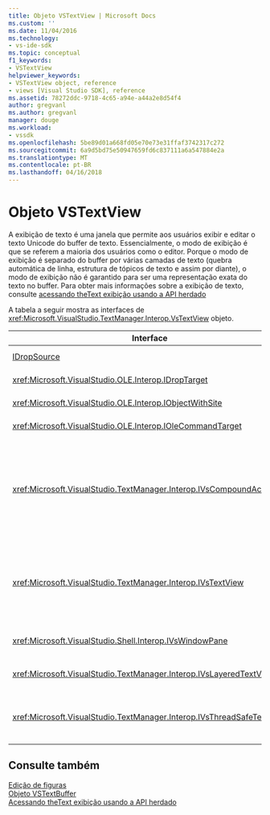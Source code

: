 ```yaml
---
title: Objeto VSTextView | Microsoft Docs
ms.custom: ''
ms.date: 11/04/2016
ms.technology:
- vs-ide-sdk
ms.topic: conceptual
f1_keywords:
- VSTextView
helpviewer_keywords:
- VSTextView object, reference
- views [Visual Studio SDK], reference
ms.assetid: 78272ddc-9718-4c65-a94e-a44a2e8d54f4
author: gregvanl
ms.author: gregvanl
manager: douge
ms.workload:
- vssdk
ms.openlocfilehash: 5be89d01a668fd05e70e73e31ffaf3742317c272
ms.sourcegitcommit: 6a9d5bd75e50947659fd6c837111a6a547884e2a
ms.translationtype: MT
ms.contentlocale: pt-BR
ms.lasthandoff: 04/16/2018
---
```

# <a name="vstextview-object"></a>Objeto VSTextView
A exibição de texto é uma janela que permite aos usuários exibir e editar o texto Unicode do buffer de texto. Essencialmente, o modo de exibição é que se referem a maioria dos usuários como o editor. Porque o modo de exibição é separado do buffer por várias camadas de texto (quebra automática de linha, estrutura de tópicos de texto e assim por diante), o modo de exibição não é garantido para ser uma representação exata do texto no buffer. Para obter mais informações sobre a exibição de texto, consulte [acessando theText exibição usando a API herdado](../extensibility/accessing-thetext-view-by-using-the-legacy-api.md)  
  
 A tabela a seguir mostra as interfaces de <xref:Microsoft.VisualStudio.TextManager.Interop.VsTextView> objeto.  
  
|Interface|Descrição|  
|---------------|-----------------|  
|[IDropSource](http://msdn.microsoft.com/library/windows/desktop/ms690071)|Interface OLE padrão.|  
|<xref:Microsoft.VisualStudio.OLE.Interop.IDropTarget>|Interface OLE padrão.|  
|<xref:Microsoft.VisualStudio.OLE.Interop.IObjectWithSite>|Interface OLE padrão.|  
|<xref:Microsoft.VisualStudio.OLE.Interop.IOleCommandTarget>|Interface OLE padrão.|  
|<xref:Microsoft.VisualStudio.TextManager.Interop.IVsCompoundAction>|Permite a criação de ações compostas (ou seja, ações que são agrupadas em uma unidade de desfazer/refazer único).|  
|<xref:Microsoft.VisualStudio.TextManager.Interop.IVsTextView>|Fornece os métodos básicos para gerenciar e acessar o modo de exibição. `IVsTextView` não é thread safe.|  
|<xref:Microsoft.VisualStudio.Shell.Interop.IVsWindowPane>|Cria e gerencia um painel de janela.|  
|<xref:Microsoft.VisualStudio.TextManager.Interop.IVsLayeredTextView>|Interage com camadas de texto.|  
|<xref:Microsoft.VisualStudio.TextManager.Interop.IVsThreadSafeTextView>|Executa operações no modo de exibição de um thread diferente.|  
  
## <a name="see-also"></a>Consulte também  
 [Edição de figuras](http://msdn.microsoft.com/en-us/f08872bd-fd9c-4e36-8cf2-a2a2622ef986)   
 [Objeto VSTextBuffer](../extensibility/vstextbuffer-object.md)   
 [Acessando theText exibição usando a API herdado](../extensibility/accessing-thetext-view-by-using-the-legacy-api.md)